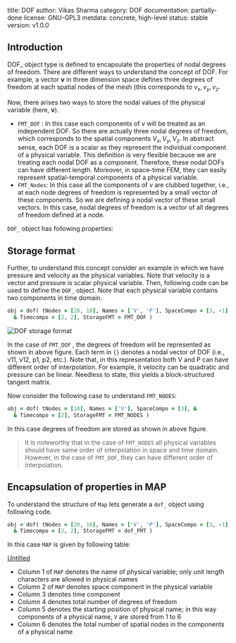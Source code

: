 title: DOF
author: Vikas Sharma
category: DOF
documentation: partially-done
license: GNU-GPL3
metdata: concrete, high-level
status: stable
version: v1.0.0

## Introduction

DOF_ object type is defined to encapsulate the properties of nodal degrees of freedom. There are different ways to understand the concept of DOF. For example, a vector $\textbf{v}$ in three dimension space defines three degrees of freedom at each spatial nodes of the mesh (this corresponds to $v_x, v_y, v_z$.

Now, there arises two ways to store the nodal values of the physical variable (here, $\textbf{v}$).

- `FMT_DOF` : In this case each components of $v$  will be treated as an independent DOF. So there are actually three nodal degrees of freedom, which corresponds to the spatial components $V_x, V_y, V_z$. In abstract sense, each DOF is a scalar as they represent the individual component of a physical variable. This definition is very flexible because we are treating each nodal DOF as a component. Therefore, these nodal DOFs can have different length. Moreover, in space-time FEM, they can easily represent spatial-temporal components of a physical variable.
- `FMT_Nodes`: In this case all the components of $v$ are clubbed together, i.e., at each node degrees of freedom is represented by a small vector of these components. So we are defining a nodal vector of these small vectors. In this case, nodal degrees of freedom is a vector of all  degrees of freedom defined at a node.

`DOF_` object has following properties:

## Storage format

Further, to understand this concept consider an example in which we have pressure and velocity as the physical variables. Note that velocity is a vector and pressure is scalar physical variable. Then, following code can be used to define the `DOF_` object. Note that each physical variable contains two components in time domain.

```fortran
obj = dof( tNodes = [20, 10], Names = ['V', 'P'], SpaceCompo = [3, -1], &
  & Timecompo = [2, 2], StorageFMT = FMT_DOF )
```

![DOF storage format](../media/dof_fmt.svg)

In the case of `FMT_DOF` , the degrees of freedom will be represented as shown in above figure. Each term in  `{}` denotes a nodal vector of DOF (i.e., v11, v12, p1, p2, etc.). Note that, in this representation both V and P can have different order of interpolation. For example, it velocity can be quadratic and pressure can be linear. Needless to state, this yields a block-structured tangent matrix.

Now consider the following case to understand `FMT_NODES`:

```fortran
obj = dof( tNodes = [10], Names = ['V'], SpaceCompo = [3], &
  & Timecompo = [2], StorageFMT = FMT_NODES )
```

In this case degrees of freedom are stored as shown in above figure.

> It is noteworthy that in the case of `FMT_NODES` all physical variables should have same order of interpolation in space and time domain. However, in the case of `FMT_DOF`, they can have different order of interpolation.

## Encapsulation of properties in MAP

To understand the structure of `Map` lets generate a `dof_` object using following code.

```fortran
obj = dof( tNodes = [20, 10], Names = ['V', 'P'], SpaceCompo = [3, -1], &
  & Timecompo = [2, 2], StorageFMT = dof_FMT )
```

In this case `MAP` is given by following table:

[Untitled](https://www.notion.so/0421256c2a194dc3b2787096d8048ba6)

- Column 1 of `MAP` denotes the name of physical variable; only unit length characters are allowed in physical names
- Column 2 of `MAP` denotes space component in the physical variable
- Column 3 denotes time component
- Column 4 denotes total number of degrees of freedom
- Column 5 denotes the starting position of physical name; in this way components of a physical name, `V` are stored from 1 to 6
- Column 6 denotes the total number of spatial nodes in the components of a physical name